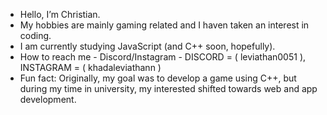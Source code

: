 - Hello, I’m Christian.
- My hobbies are mainly gaming related and I haven taken an interest in coding.
- I am currently studying JavaScript (and C++ soon, hopefully).
- How to reach me - Discord/Instagram - DISCORD = ( leviathan0051 ), INSTAGRAM = ( khadaleviathann )
- Fun fact: Originally, my goal was to develop a game using C++, but during my time in university, my interested shifted towards web and app development.

<!---
KhadaLeviathan/KhadaLeviathan is a ✨ special ✨ repository because its `README.md` (this file) appears on your GitHub profile.
You can click the Preview link to take a look at your changes.
--->
